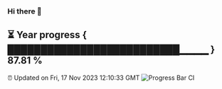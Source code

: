 ### Hi there 👋
⏳ Year progress { ██████████████████████████▁▁▁▁ } 87.81 %
---
⏰ Updated on Fri, 17 Nov 2023 12:10:33 GMT
![Progress Bar CI](https://github.com/Moyi321/Moyi321/workflows/Progress%20Bar%20CI/badge.svg)
